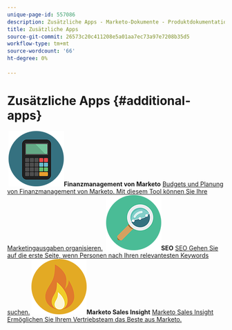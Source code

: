 ```yaml
---
unique-page-id: 557086
description: Zusätzliche Apps - Marketo-Dokumente - Produktdokumentation
title: Zusätzliche Apps
source-git-commit: 26573c20c411208e5a01aa7ec73a97e7208b35d5
workflow-type: tm+mt
source-wordcount: '66'
ht-degree: 0%

---
```



# Zusätzliche Apps {#additional-apps}

**&#x200B; ![Finanzmanagement von Marketo](assets/office-09.png)Finanzmanagement von Marketo** [Budgets und Planung von Finanzmanagement von Marketo. Mit diesem Tool können Sie Ihre Marketingausgaben organisieren.](https://docs.marketo.com/display/DOCS/Marketo+Financial+Management)     **&#x200B; ![SEO](assets/seo-15.png)SEO** [SEO Gehen Sie auf die erste Seite, wenn Personen nach Ihren relevantesten Keywords suchen.](https://docs.marketo.com/display/DOCS/SEO)     **&#x200B; ![Marketo Sales Insight](assets/alerts-10.png)Marketo Sales Insight** [Marketo Sales Insight Ermöglichen Sie Ihrem Vertriebsteam das Beste aus Marketo.](https://docs.marketo.com/display/DOCS/Marketo+Sales+Insight)
